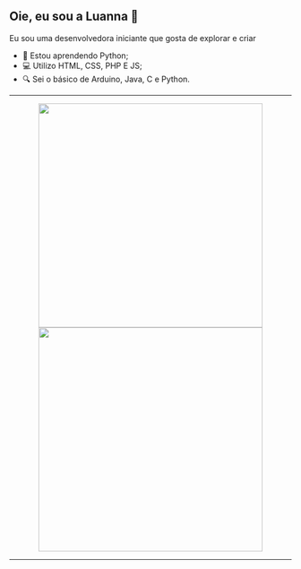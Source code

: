 ## Oie, eu sou a Luanna 🎨

Eu sou uma desenvolvedora iniciante que gosta de explorar e criar 


- 🌱 Estou aprendendo Python;
- 💻 Utilizo HTML, CSS, PHP E JS;
- 🔍 Sei o básico de Arduino, Java, C e Python.

---

<p align="center">
  <img src="https://github-readme-stats.vercel.app/api?username=luanna-silva&show_icons=true&theme=dark" width="400">
  <img src="https://github-readme-streak-stats.herokuapp.com?user=luanna-silva&theme=dark&hide_border=true" width="400">
</p>

---

